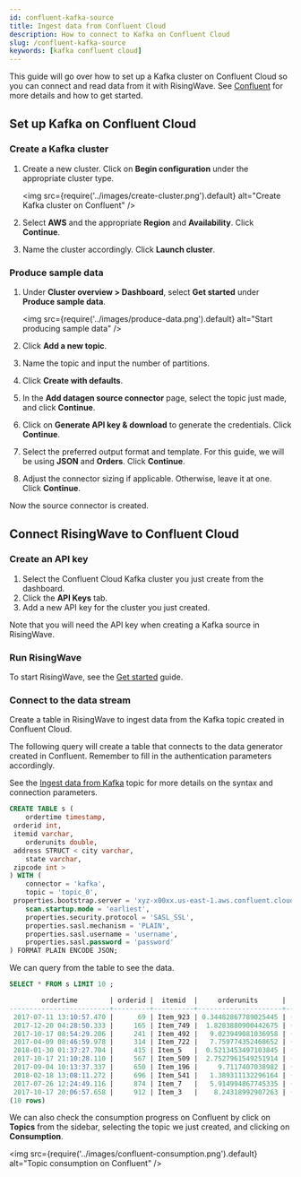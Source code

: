```yaml
---
id: confluent-kafka-source
title: Ingest data from Confluent Cloud
description: How to connect to Kafka on Confluent Cloud
slug: /confluent-kafka-source
keywords: [kafka confluent cloud]
---
```

<head>
  <link rel="canonical" href="https://docs.risingwave.com/docs/current/confluent-kafka-source/" />
</head>

This guide will go over how to set up a Kafka cluster on Confluent Cloud so you can connect and read data from it with RisingWave. See [Confluent](https://www.confluent.io) for more details and how to get started.

## Set up Kafka on Confluent Cloud

### Create a Kafka cluster

1. Create a new cluster. Click on **Begin configuration** under the appropriate cluster type.

    <img
    src={require('../images/create-cluster.png').default}
    alt="Create Kafka cluster on Confluent"
    />

2. Select **AWS** and the appropriate **Region** and **Availability**. Click **Continue**.

3. Name the cluster accordingly. Click **Launch cluster**.

### Produce sample data

1. Under **Cluster overview > Dashboard**, select **Get started** under **Produce sample data**.

    <img
    src={require('../images/produce-data.png').default}
    alt="Start producing sample data"
    />

2. Click **Add a new topic**.
3. Name the topic and input the number of partitions.
4. Click **Create with defaults**.
5. In the **Add datagen source connector** page, select the topic just made, and click **Continue**.
6. Click on **Generate API key & download** to generate the credentials.  Click **Continue**.
7. Select the preferred output format and template. For this guide, we will be using **JSON** and **Orders**. Click **Continue**.
8. Adjust the connector sizing if applicable. Otherwise, leave it at one. Click **Continue**.

Now the source connector is created.

## Connect RisingWave to Confluent Cloud

### Create an API key

1. Select the Confluent Cloud Kafka cluster you just create from the dashboard.
2. Click the **API Keys** tab.
3. Add a new API key for the cluster you just created.

Note that you will need the API key when creating a Kafka source in RisingWave.

### Run RisingWave

To start RisingWave, see the [Get started](/get-started.md) guide.

### Connect to the data stream

Create a table in RisingWave to ingest data from the Kafka topic created in Confluent Cloud.

The following query will create a table that connects to the data generator created in Confluent. Remember to fill in the authentication parameters accordingly.

See the [Ingest data from Kafka](/create-source/create-source-kafka.md) topic for more details on the syntax and connection parameters.

```sql
CREATE TABLE s (
    ordertime timestamp,
 orderid int, 
 itemid varchar, 
    orderunits double,
 address STRUCT < city varchar, 
    state varchar,
 zipcode int >
) WITH ( 
    connector = 'kafka',
    topic = 'topic_0',
 properties.bootstrap.server = 'xyz-x00xx.us-east-1.aws.confluent.cloud:9092',
    scan.startup.mode = 'earliest', 
    properties.security.protocol = 'SASL_SSL', 
    properties.sasl.mechanism = 'PLAIN', 
    properties.sasl.username = 'username', 
    properties.sasl.password = 'password'
) FORMAT PLAIN ENCODE JSON;
```

We can query from the table to see the data.

```sql
SELECT * FROM s LIMIT 10 ; 

        ordertime        | orderid |  itemid  |     orderunits      |         address          
-------------------------+---------+----------+---------------------+--------------------------
 2017-07-11 13:10:57.470 |      69 | Item_923 | 0.34482867789025445 | (City_,State_12,79507)
 2017-12-20 04:28:50.333 |     165 | Item_749 |  1.8283880900442675 | (City_,State_,29429)
 2017-10-17 08:54:29.206 |     241 | Item_492 |   9.023949081036958 | (City_,State_6,59279)
 2017-04-09 08:46:59.978 |     314 | Item_722 |   7.759774352468652 | (City_16,State_,39963)
 2018-01-30 01:37:27.704 |     415 | Item_5   |  0.5213453497103845 | (City_8,State_7,12423)
 2017-10-17 21:10:28.110 |     567 | Item_509 |  2.7527961549251914 | (City_16,State_8,82637)
 2017-09-04 10:13:37.337 |     650 | Item_196 |     9.7117407038982 | (City_,State_,79763)
 2018-02-18 13:08:11.272 |     696 | Item_541 |   1.389311132296164 | (City_2,State_87,55001)
 2017-07-26 12:24:49.116 |     874 | Item_7   |   5.914994867745335 | (City_9,State_3,55552)
 2017-10-17 20:06:57.658 |     912 | Item_3   |    8.24318992907263 | (City_73,State_96,62568)
(10 rows)
```

We can also check the consumption progress on Confluent by click on **Topics** from the sidebar, selecting the topic we just created, and clicking on **Consumption**.

<img
src={require('../images/confluent-consumption.png').default}
alt="Topic consumption on Confluent"
/>
